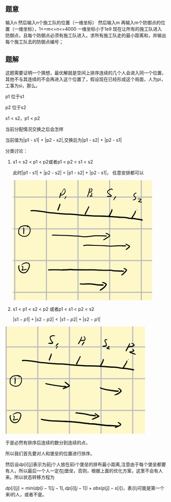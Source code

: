 ## 题意

输入n  然后输入n个施工队的位置（一维坐标） 然后输入m 再输入m个防御点的位置（一维坐标），1<=m<=n<=4000   一维坐标小于1e9  现在让所有的施工队进入防御点，且每个防御点必须有施工队进入，求所有施工队走的最小距离和，并输出每个施工队去的防御点编号；

## 题解

这题需要证明一个猜想，最优解就是空间上排序连续的几个人会进入同一个位置，其他不与其连续的不会再进入这个位置了，假设现在已经形成这个局面，人为pi，工事为si，那么。

p1  位于s1

p2  位于s2

s1 < s2，p1 < p2

当前分配情况交换之后会怎样

当前值为|p1 - s1| + |p2 - s2|,交换后为|p1 - s2| + |p2 - s1|

分类讨论：

 1. s1 < s2 < p1 < p2或者p1 < p2 < s1 < s2

    此时|p1 - s1| + |p2 - s2| = |p1 - s2| + |p2 - s1|， 任意安排都可以

    ![image-20230523070632166](img/image-20230523070632166.png)

 2. s1 < p1 < s2 < p2 或者p1 < s1 < p2 < s2

    $|s1 - p1| + |s2 - p2| < |s1 - p2 | + |s2 - p1|$

![image-20230523070901328](img/image-20230523070901328.png)

于是必然有排序后连续的数分到连续的点，

所以我们首先要对人和堡垒的位置进行排序。

然后设$dp[i][j]$​表示为前j个人放在前i个堡垒的排布最小距离,注意由于每个堡垒都要有人，所以最后一个人一定在j堡垒，否则，根据上面的优化方案，这里不会有人来。所以状态转移方程为

$dp[i][j] = min(dp[i - 1][j - 1],dp[i][j - 1]) + abs(p[j] - s[i])$，表示j可能是第一个来i的人，或者不是。





